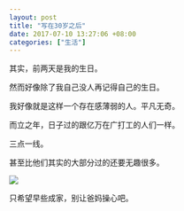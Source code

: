 ```yaml
---
layout: post
title: "写在30岁之后"
date: 2017-07-10 13:27:06 +08:00
categories: ["生活"]
---
```


其实，前两天是我的生日。

然而好像除了我自己没人再记得自己的生日。

我好像就是这样一个存在感薄弱的人。平凡无奇。

而立之年，日子过的跟亿万在广打工的人们一样。

三点一线。

甚至比他们其实的大部分过的还要无趣很多。

![](https://www.imsun.org/usr/uploads/2017/07/2e776c3c09b806022d73ff5c58f08eb0-300x188.jpg)

只希望早些成家，别让爸妈操心吧。